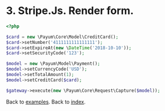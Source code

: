 # 3. Stripe.Js. Render form. 

```php
<?php

$card = new \Payum\Core\Model\CreditCard();
$card->setNumber('4111111111111111');
$card->setExpireAt(new \DateTime('2018-10-10'));
$card->setSecurityCode('123');

$model = new \Payum\Model\Payment();
$model->setCurrencyCode('USD');
$model->setTotalAmount(1);
$model->setCreditCard($card);

$gateway->execute(new \Payum\Core\Request\Capture($model));
```

Back to [examples](index.md).
Back to [index](../index.md).

